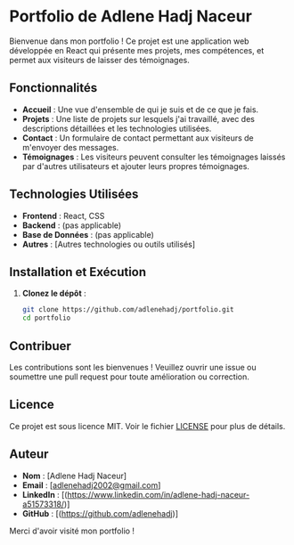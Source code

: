 # Portfolio de Adlene Hadj Naceur

Bienvenue dans mon portfolio ! Ce projet est une application web développée en React qui présente mes projets, mes compétences, et permet aux visiteurs de laisser des témoignages.

## Fonctionnalités

- **Accueil** : Une vue d'ensemble de qui je suis et de ce que je fais.
- **Projets** : Une liste de projets sur lesquels j'ai travaillé, avec des descriptions détaillées et les technologies utilisées.
- **Contact** : Un formulaire de contact permettant aux visiteurs de m'envoyer des messages.
- **Témoignages** : Les visiteurs peuvent consulter les témoignages laissés par d'autres utilisateurs et ajouter leurs propres témoignages.

## Technologies Utilisées

- **Frontend** : React, CSS
- **Backend** :  (pas applicable)
- **Base de Données** : (pas applicable)
- **Autres** : [Autres technologies ou outils utilisés]

## Installation et Exécution

1. **Clonez le dépôt** :
   ```bash
   git clone https://github.com/adlenehadj/portfolio.git
   cd portfolio
## Contribuer

Les contributions sont les bienvenues ! Veuillez ouvrir une issue ou soumettre une pull request pour toute amélioration ou correction.

## Licence

Ce projet est sous licence MIT. Voir le fichier [LICENSE](LICENSE) pour plus de détails.

## Auteur

- **Nom** : [Adlene Hadj Naceur]
- **Email** : [adlenehadj2002@gmail.com]
- **LinkedIn** : [(https://www.linkedin.com/in/adlene-hadj-naceur-a51573318/)]
- **GitHub** : [(https://github.com/adlenehadj)]

Merci d'avoir visité mon portfolio !
